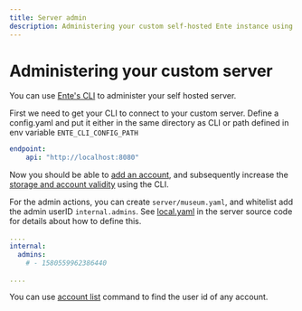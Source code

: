 ```yaml
---
title: Server admin
description: Administering your custom self-hosted Ente instance using the CLI
---
```


# Administering your custom server

You can use [Ente's
CLI](https://github.com/ente-io/ente/releases?q=tag%3Acli-v0) to administer your
self hosted server.

First we need to get your CLI to connect to your custom server. Define a
config.yaml and put it either in the same directory as CLI or path defined in
env variable `ENTE_CLI_CONFIG_PATH`

```yaml
endpoint:
    api: "http://localhost:8080"
```

Now you should be able to [add an
account](https://github.com/ente-io/ente/blob/main/cli/docs/generated/ente_account_add.md),
and subsequently increase the [storage and account
validity](https://github.com/ente-io/ente/blob/main/cli/docs/generated/ente_admin_update-subscription.md)
using the CLI.

For the admin actions, you can create `server/museum.yaml`, and whitelist add
the admin userID `internal.admins`. See
[local.yaml](https://github.com/ente-io/ente/blob/main/server/configurations/local.yaml#L211C1-L232C1)
in the server source code for details about how to define this.

```yaml
....
internal:
  admins:
    # - 1580559962386440

....
```

You can use
[account list](https://github.com/ente-io/ente/blob/main/cli/docs/generated/ente_account_list.md)
command to find the user id of any account.
